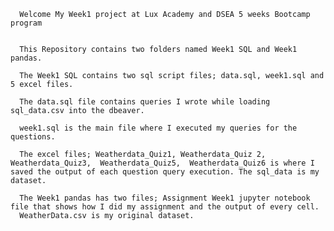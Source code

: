       Welcome My Week1 project at Lux Academy and DSEA 5 weeks Bootcamp program
      
      
      This Repository contains two folders named Week1 SQL and Week1 pandas.
      
      The Week1 SQL contains two sql script files; data.sql, week1.sql and 5 excel files.
      
      The data.sql file contains queries I wrote while loading sql_data.csv into the dbeaver.
      
      week1.sql is the main file where I executed my queries for the questions.
      
      The excel files; Weatherdata_Quiz1, Weatherdata_Quiz 2, Weatherdata_Quiz3,  Weatherdata_Quiz5,  Weatherdata_Quiz6 is where I saved the output of each question query execution. The sql_data is my dataset.
      
      The Week1 pandas has two files; Assignment Week1 jupyter notebook file that shows how I did my assignment and the output of every cell.
      WeatherData.csv is my original dataset.
